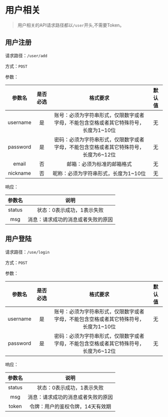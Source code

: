 # 用户相关

> 用户相关的API请求路径都以`/user`开头,不需要Token。

## 用户注册

请求路径：`/user/add`

方式：`POST`

参数：

|  参数名  | 是否必选 |                                       格式要求                                       | 默认值 |
| :------: | :------: | :----------------------------------------------------------------------------------: | :----: |
| username |    是    | 账号：必须为字符串形式，仅限数字或者字母，不能包含空格或者其它特殊符号，长度为1~10位 |   无   |
| password |    是    | 密码：必须为字符串形式，仅限数字或者字母，不能包含空格或者其它特殊符号，长度为6~12位 |   无   |
|  email   |    否    |                              邮箱：必须为标准的邮箱格式                              |   无   |
| nickname |    否    |                         昵称：必须为字符串形式，长度为1~10位                         |   无   |

响应：

| 参数名 |                说明                |
| :----: | :--------------------------------: |
| status |     状态：0表示成功，1表示失败     |
|  msg   | 消息：请求成功的消息或者失败的原因 |

## 用户登陆

请求路径：`/use/login`

方式：`POST`

参数：

|  参数名  | 是否必选 |                                       格式要求                                       | 默认值 |
| :------: | :------: | :----------------------------------------------------------------------------------: | :----: |
| username |    是    | 账号：必须为字符串形式，仅限数字或者字母，不能包含空格或者其它特殊符号，长度为1~10位 |   无   |
| password |    是    | 密码：必须为字符串形式，仅限数字或者字母，不能包含空格或者其它特殊符号，长度为6~12位 |   无   |

响应：

| 参数名 |                说明                |
| :----: | :--------------------------------: |
| status |     状态：0表示成功，1表示失败     |
|  msg   | 消息：请求成功的消息或者失败的原因 |
| token  |  令牌：用户的鉴权令牌，14天有效期  |
